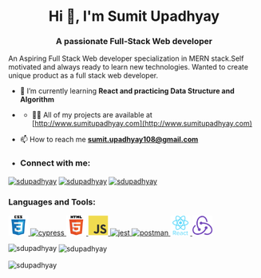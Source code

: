 <h1 align="center">Hi 👋, I'm Sumit Upadhyay</h1>  

<h3 align="center">A passionate Full-Stack Web developer</h3>  
<p>An Aspiring Full Stack Web developer specialization in MERN stack.Self motivated and always ready to learn new technologies. Wanted to create unique product as a full stack web developer.</p>
  
- 🔭 I’m currently learning **React and practicing Data Structure and Algorithm**   
- - 👨‍💻 All of my projects are available at [http://www.sumitupadhyay.com](http://www.sumitupadhyay.com)  
  
- 📫 How to reach me **sumit.upadhyay108@gmail.com**
- <h3 align="left">Connect with me:</h3>  
<p align="left">  
<a href="https://twitter.com/sdupadhyay" target="blank"><img align="center" src="https://raw.githubusercontent.com/rahuldkjain/github-profile-readme-generator/master/src/images/icons/Social/twitter.svg" alt="sdupadhyay" height="30" width="40" /></a>  
<a href="https://linkedin.com/in/sdupadhyay" target="blank"><img align="center" src="https://raw.githubusercontent.com/rahuldkjain/github-profile-readme-generator/master/src/images/icons/Social/linked-in-alt.svg" alt="sdupadhyay" height="30" width="40" /></a>  
<a href="https://codesandbox.com/sdupadhyay" target="blank"><img align="center" src="https://raw.githubusercontent.com/rahuldkjain/github-profile-readme-generator/master/src/images/icons/Social/codesandbox.svg" alt="sdupadhyay" height="30" width="40" /></a>  
</p>
<h3 align="left">Languages and Tools:</h3>  
<p align="left"> <a href="https://www.w3schools.com/css/" target="_blank" rel="noreferrer"> <img src="https://raw.githubusercontent.com/devicons/devicon/master/icons/css3/css3-original-wordmark.svg" alt="css3" width="40" height="40"/> </a> <a href="https://www.cypress.io" target="_blank" rel="noreferrer"> <img src="https://raw.githubusercontent.com/simple-icons/simple-icons/6e46ec1fc23b60c8fd0d2f2ff46db82e16dbd75f/icons/cypress.svg" alt="cypress" width="40" height="40"/> </a> <a href="https://www.w3.org/html/" target="_blank" rel="noreferrer"> <img src="https://raw.githubusercontent.com/devicons/devicon/master/icons/html5/html5-original-wordmark.svg" alt="html5" width="40" height="40"/> </a> <a href="https://developer.mozilla.org/en-US/docs/Web/JavaScript" target="_blank" rel="noreferrer"> <img src="https://raw.githubusercontent.com/devicons/devicon/master/icons/javascript/javascript-original.svg" alt="javascript" width="40" height="40"/> </a> <a href="https://jestjs.io" target="_blank" rel="noreferrer"> <img src="https://www.vectorlogo.zone/logos/jestjsio/jestjsio-icon.svg" alt="jest" width="40" height="40"/> </a> <a href="https://postman.com" target="_blank" rel="noreferrer"> <img src="https://www.vectorlogo.zone/logos/getpostman/getpostman-icon.svg" alt="postman" width="40" height="40"/> </a> <a href="https://reactjs.org/" target="_blank" rel="noreferrer"> <img src="https://raw.githubusercontent.com/devicons/devicon/master/icons/react/react-original-wordmark.svg" alt="react" width="40" height="40"/> </a> <a href="https://redux.js.org" target="_blank" rel="noreferrer"> <img src="https://raw.githubusercontent.com/devicons/devicon/master/icons/redux/redux-original.svg" alt="redux" width="40" height="40"/> </a> </p>  
  
<p><img align="left" src="https://github-readme-stats.vercel.app/api/top-langs?username=sdupadhyay&show_icons=true&locale=en&layout=compact" alt="sdupadhyay" /></p>  
  
<p>&nbsp;<img align="center" src="https://github-readme-stats.vercel.app/api?username=sdupadhyay&show_icons=true&locale=en" alt="sdupadhyay" /></p>  
  
<p><img align="center" src="https://github-readme-streak-stats.herokuapp.com/?user=sdupadhyay&" alt="sdupadhyay" /></p>
